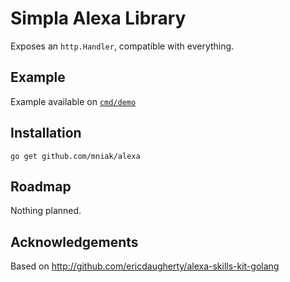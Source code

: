 Simpla Alexa Library
=====================

Exposes an `http.Handler`, compatible with everything.


Example
---------
Example available on [`cmd/demo`](/cmd/demo)


Installation 
-------------
```
go get github.com/mniak/alexa
```

Roadmap
---------

Nothing planned.

Acknowledgements
------------------

Based on http://github.com/ericdaugherty/alexa-skills-kit-golang
